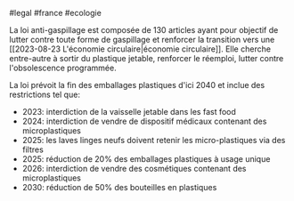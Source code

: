 #legal #france #ecologie 

La loi anti-gaspillage est composée de 130 articles ayant pour objectif de lutter contre toute forme de gaspillage et renforcer la transition vers une [[2023-08-23 L'économie circulaire|économie circulaire]]. Elle cherche entre-autre à sortir du plastique jetable, renforcer le réemploi, lutter contre l'obsolescence programmée.

La loi prévoit la fin des emballages plastiques d'ici 2040 et inclue des restrictions tel que:
- 2023: interdiction de la vaisselle jetable dans les fast food
- 2024: interdiction de vendre de dispositif médicaux contenant des microplastiques
- 2025: les laves linges neufs doivent retenir les micro-plastiques via des filtres
- 2025: réduction de 20% des emballages plastiques à usage unique
- 2026: interdiction de vendre des cosmétiques contenant des microplastiques
- 2030: réduction de 50% des bouteilles en plastiques